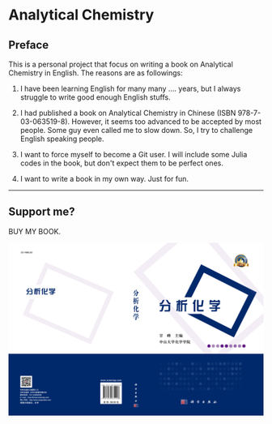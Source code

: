 # Analytical Chemistry

## Preface

This is a personal project that focus on writing a book on Analytical Chemistry in English. The reasons are as followings:

1. I have been learning English for many many .... years, but I always struggle to write good enough English stuffs. 

2. I had published a book on Analytical Chemistry in Chinese (ISBN 978-7-03-063519-8). However, it seems too advanced to be accepted by most people. Some guy even called me to slow down. So, I try to challenge English speaking people.

3. I want to force myself to become a Git user. I will include some Julia codes in the book, but don't expect them to be perfect ones.  

4. I want to write a book in my own way. Just for fun.

---

## Support me?

BUY MY BOOK.

![](assets/GFACCover.jpeg)


